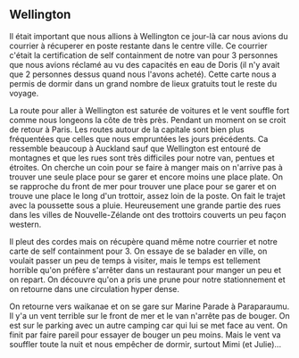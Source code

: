 ## Wellington

Il était important que nous allions à Wellington ce jour-là car nous avions du courrier à récuperer en poste restante dans le centre ville.
Ce courrier c'était la certification de self containment de notre van pour 3 personnes que nous avions réclamé au vu des capacités en eau de Doris (il n'y avait que 2 personnes dessus quand nous l'avons acheté). Cette carte nous a permis de dormir dans un grand nombre de lieux gratuits tout le reste du voyage.

La route pour aller à Wellington est saturée de voitures et le vent souffle fort comme nous longeons la côte de très près. Pendant un moment on se croit de retour à Paris. Les routes autour de la capitale sont bien plus fréquentées que celles que nous empruntées les jours précédents. Ca ressemble beaucoup à Auckland sauf que Wellington est entouré de montagnes et que les rues sont très difficiles pour notre van, pentues et étroites. On cherche un coin pour se faire à manger mais on n'arrive pas à trouver une seule place pour se garer et encore moins une place plate. On se rapproche du front de mer pour trouver une place pour se garer et on trouve une place le long d'un trottoir, assez loin de la poste. On fait le trajet avec la poussette sous a pluie. Heureusement une grande partie des rues dans les villes de Nouvelle-Zélande ont des trottoirs couverts un peu façon western.

Il pleut des cordes mais on récupère quand même notre courrier et notre carte de self containment pour 3. On essaye de se balader en ville, on voulait passer un peu de temps à visiter, mais le temps est tellement horrible qu'on préfère s'arrêter dans un restaurant pour manger un peu et on repart. On découvre qu'on a pris une prune pour notre stationnement et on retourne dans une circulation hyper dense.

On retourne vers waikanae et on se gare sur Marine Parade à Paraparaumu. Il y'a un vent terrible sur le front de mer et le van n'arrête pas de bouger. On est sur le parking avec un autre camping car qui lui se met face au vent. On finit par faire pareil pour essayer de bouger un peu moins. Mais le vent va souffler toute la nuit et nous empêcher de dormir, surtout Mimi (et Julie)...
